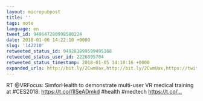 ```yaml
---
layout: micropubpost
title: ''
tags: note
language: en
tweet_id: 949647280998580224
date: 2018-01-06 14:22:10 +0000
slug: '142210'
retweeted_status_id: 949281899599495168
retweeted_status_user_id: 2226895704
retweeted_status_timestamp: 2018-01-05 14:10:16 +0000
expanded_urls: http://bit.ly/2CwmUax,http://bit.ly/2CwmUax,https://twitter.com/VRFocus/status/949281899599495168/photo/1
---
```

RT @VRFocus: SimforHealth to demonstrate multi-user VR medical training at #CES2018: https://t.co/l1lSeADmkd #health #medtech https://t.co/…
